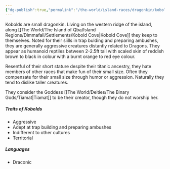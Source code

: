 ```yaml
---
{"dg-publish":true,"permalink":"/the-world/island-races/dragonkin/kobolds-of-q-ba/"}
---
```


Kobolds are small dragonkin. Living on the western ridge of the island, along [[The World/The Island of Qba/Island Regions/Dimmafall/Settlements/Kobold Cove\|Kobold Cove]] they keep to themselves. Noted for their siills in trap bulding and preparing ambushes, they are generally aggressive creatures distantly related to Dragons. They appear as humanoid reptiles between 2-2.5ft tall with scaled skin of reddish brown to black in colour with a burnt orange to red eye colour. 

Resentful of their short stature despite their titanic ancestry, they hate members of other races that make fun of their small size. Often they compensate for their small size through humor or aggression. Naturally they tend to dislike taller creatures.

They consider the Goddess [[The World/Deities/The Binary Gods/Tiamat\|Tiamat]] to be their creator, though they do not worship her.


##### Traits of Kobolds
- Aggressive
- Adept at trap building and preparing ambushes
- Indifferent to other cultures
- Territorial

##### Languages
- Draconic
